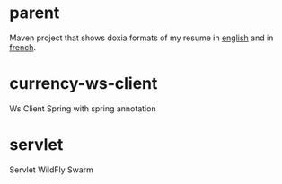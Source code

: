 # parent

Maven project that shows doxia formats of my resume in [english](http://mikrethor.github.io/cv/0.0.1-SNAPSHOT/) and in [french](http://mikrethor.github.io/cv/0.0.1-SNAPSHOT/fr).

# currency-ws-client

Ws Client Spring with spring annotation

# servlet

Servlet WildFly Swarm
